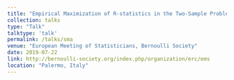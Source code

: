 ```yaml
---
title: "Empirical Maximization of R-statistics in the Two-Sample Problem and Nonparametric Homogeneity Tests in High Dimension"
collection: talks
type: "Talk"
talktype: 'talk'
permalink: /talks/sma
venue: "European Meeting of Statisticians, Bernoulli Society"
date: 2019-07-22
link: http://bernoulli-society.org/index.php/organization/erc/ems
location: "Palermo, Italy"
---
```


